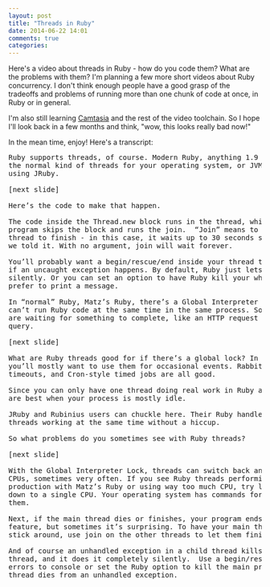 ```yaml
---
layout: post
title: "Threads in Ruby"
date: 2014-06-22 14:01
comments: true
categories: 
---
```

Here's a video about threads in Ruby - how do you code them? What are the problems with them?
I'm planning a few more short videos about Ruby concurrency. I don't think enough people
have a good grasp of the tradeoffs and problems of running more than one chunk of code at
once, in Ruby or in general.


I'm also still learning <a href="http://www.techsmith.com/camtasia.html">Camtasia</a> and
the rest of the video toolchain. So I hope I'll look back in a few months and think,
"wow, this looks really bad now!"

In the mean time, enjoy! Here's a transcript:

<pre>
Ruby supports threads, of course. Modern Ruby, anything 1.9 and higher, uses
the normal kind of threads for your operating system, or JVM threads if you’re
using JRuby.

[next slide]

Here’s the code to make that happen.

The code inside the Thread.new block runs in the thread, while your main
program skips the block and runs the join.  “Join” means to wait for the
thread to finish - in this case, it waits up to 30 seconds since that’s what
we told it. With no argument, join will wait forever.

You’ll probably want a begin/rescue/end inside your thread to print a message
if an uncaught exception happens. By default, Ruby just lets the thread die
silently. Or you can set an option to have Ruby kill your whole program, but I
prefer to print a message.

In “normal” Ruby, Matz’s Ruby, there’s a Global Interpreter Lock. Two threads
can’t run Ruby code at the same time in the same process. So most Ruby threads
are waiting for something to complete, like an HTTP request or a database
query.

[next slide]

What are Ruby threads good for if there’s a global lock? In Matz’s Ruby,
you’ll mostly want to use them for occasional events. RabbitMQ messages,
timeouts, and Cron-style timed jobs are all good.

Since you can only have one thread doing real work in Ruby at once, threads
are best when your process is mostly idle.

JRuby and Rubinius users can chuckle here. Their Ruby handles multiple Ruby
threads working at the same time without a hiccup.

So what problems do you sometimes see with Ruby threads?

[next slide]

With the Global Interpreter Lock, threads can switch back and forth between
CPUs, sometimes very often. If you see Ruby threads performing horribly in
production with Matz’s Ruby or using way too much CPU, try locking the thread
down to a single CPU. Your operating system has commands for that — Google
them.

Next, if the main thread dies or finishes, your program ends.  That’s a
feature, but sometimes it’s surprising. To have your main thread of execution
stick around, use join on the other threads to let them finish.

And of course an unhandled exception in a child thread kills only the child
thread, and it does it completely silently.  Use a begin/rescue/end to print
errors to console or set the Ruby option to kill the main program when a child
thread dies from an unhandled exception.
</pre>
